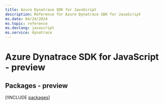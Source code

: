 ```yaml
---
title: Azure Dynatrace SDK for JavaScript
description: Reference for Azure Dynatrace SDK for JavaScript
ms.date: 04/24/2024
ms.topic: reference
ms.devlang: javascript
ms.service: dynatrace
---
```

# Azure Dynatrace SDK for JavaScript - preview
## Packages - preview
[!INCLUDE [packages](dynatrace-index.md)]